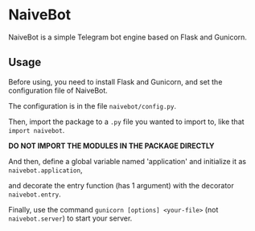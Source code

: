 # NaiveBot

NaiveBot is a simple Telegram bot engine based on Flask and Gunicorn.

## Usage

Before using, you need to install Flask and Gunicorn, and set the configuration file of NaiveBot.

The configuration is in the file `naivebot/config.py`.

Then, import the package to a `.py` file you wanted to import to, like that `import naivebot`.

**DO NOT IMPORT THE MODULES IN THE PACKAGE DIRECTLY**

And then, define a global variable named 'application' and initialize it as `naivebot.application`,

and decorate the entry function (has 1 argument) with the decorator `naivebot.entry`.

Finally, use the command `gunicorn [options] <your-file>` (not `naivebot.server`) to start your server.
